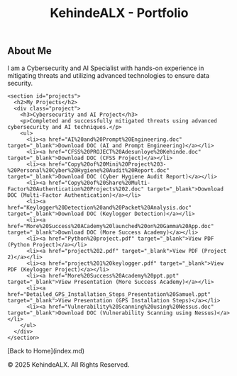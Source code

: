 <!DOCTYPE html>
<html lang="en">
<head>
  <meta charset="UTF-8">
  <meta name="viewport" content="width=device-width, initial-scale=1.0">
  <title>KehindeALX - Portfolio</title>
  <link rel="stylesheet" href="style.css">
</head>
<body>
  <header>
    <h1>KehindeALX - Portfolio</h1>
  </header>

  <main>
    <section id="about">
      <h2>About Me</h2>
      <p>I am a Cybersecurity and AI Specialist with hands-on experience in mitigating threats and utilizing advanced technologies to ensure data security.</p>
    </section>

    <section id="projects">
      <h2>My Projects</h2>
      <div class="project">
        <h3>Cybersecurity and AI Project</h3>
        <p>Completed and successfully mitigated threats using advanced cybersecurity and AI techniques.</p>
        <ul>
          <li><a href="AI%20and%20Prompt%20Engineering.doc" target="_blank">Download DOC (AI and Prompt Engineering)</a></li>
          <li><a href="CFSS%20PROJECT%20Adesunloye%20Kehinde.doc" target="_blank">Download DOC (CFSS Project)</a></li>
          <li><a href="Copy%20of%20Mini%20Project%203-%20Personal%20Cyber%20Hygiene%20Audit%20Report.doc" target="_blank">Download DOC (Cyber Hygiene Audit Report)</a></li>
          <li><a href="Copy%20of%20Share%20Multi-Factor%20Authentication%20Projects%202.doc" target="_blank">Download DOC (Multi-Factor Authentication)</a></li>
          <li><a href="Keylogger%20Detection%20and%20Packet%20Analysis.doc" target="_blank">Download DOC (Keylogger Detection)</a></li>
          <li><a href="More%20Success%20ACademy%20launched%20on%20Gamma%20App.doc" target="_blank">Download DOC (More Success Academy)</a></li>
          <li><a href="Python%20project.pdf" target="_blank">View PDF (Python Project)</a></li>
          <li><a href="project%202.pdf" target="_blank">View PDF (Project 2)</a></li>
          <li><a href="project%201%20keylogger.pdf" target="_blank">View PDF (Keylogger Project)</a></li>
          <li><a href="More%20Success%20Academy%20ppt.ppt" target="_blank">View Presentation (More Success Academy)</a></li>
          <li><a href="Detailed_GPS_Installation_Steps_Presentation%20Samuel.ppt" target="_blank">View Presentation (GPS Installation Steps)</a></li>
          <li><a href="Vulnerability%20Scanning%20using%20Nessus.doc" target="_blank">Download DOC (Vulnerability Scanning using Nessus)</a></li>
        </ul>
      </div>
    </section>
  </main>
[Back to Home](index.md)
  <footer>
    <p>&copy; 2025 KehindeALX. All Rights Reserved.</p>
  </footer>
</body>
</html>
